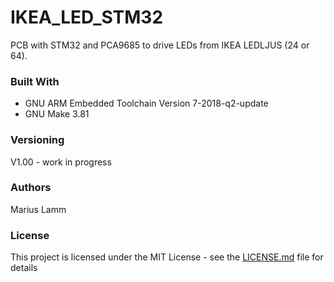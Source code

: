 # IKEA_LED_STM32

PCB with STM32 and PCA9685 to drive LEDs from IKEA LEDLJUS (24 or 64).

### Built With
- GNU ARM Embedded Toolchain Version 7-2018-q2-update
- GNU Make 3.81

### Versioning
V1.00 - work in progress

### Authors
Marius Lamm

### License

This project is licensed under the MIT License - see the [LICENSE.md](LICENSE.md) file for details
